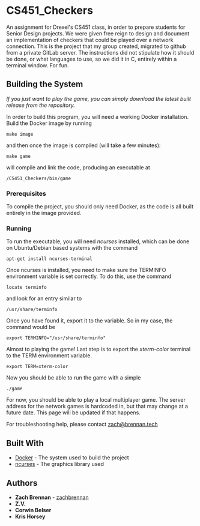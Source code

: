 # CS451_Checkers

An assignment for Drexel's CS451 class, in order to prepare students
for Senior Design projects. We were given free reign to design and
document an implementation of checkers that could be played over a
network connection. This is the project that my group created, 
migrated to github from a private GitLab server. The instructions
did not stipulate how it should be done, or what languages to use,
so we did it in C, entirely within a terminal window. For fun.

## Building the System

*If you just want to play the game, you can simply download the
latest built release from the repository.*

In order to build this program, you will need a working Docker 
installation. Build the Docker image by running 
```
make image
```
and then once the image is compiled (will take a few minutes):
```
make game
```
will compile and link the code, producing an executable at 
```
/CS451_Checkers/bin/game
```

### Prerequisites

To compile the project, you should only need Docker, as the code
is all built entirely in the image provided. 

### Running

To run the executable, you will need *ncurses* installed, which
can be done on Ubuntu/Debian based systems with the command
```
apt-get install ncurses-terminal
```

Once ncurses is installed, you need to make sure the TERMINFO 
environment variable is set correctly. To do this, use the command
```
locate terminfo
```
and look for an entry similar to
```
/usr/share/terminfo
```
Once you have found it, export it to the variable. So in my case, 
the command would be
```
export TERMINFO="/usr/share/terminfo"
```

Almost to playing the game!
Last step is to export the *xterm-color* terminal to the TERM 
environment variable.
```
export TERM=xterm-color
```

Now you should be able to run the game with a simple
```
./game
```

For now, you should be able to play a local multiplayer game. The
server address for the network games is hardcoded in, but that may 
change at a future date. This page will be updated if that happens. 

For troubleshooting help, please contact zach@brennan.tech

## Built With

* [Docker](http://www.https://www.docker.com/) - The system used to build the project
* [ncurses](https://www.gnu.org/software/ncurses/) - The graphics library used 

## Authors

* **Zach Brennan** - [zachbrennan](https://github.com/zachbrennan)
* **Z.V.** 
* **Corwin Belser** 
* **Kris Horsey** 

